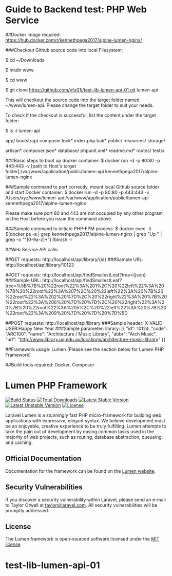 # Guide to Backend test: PHP Web Service

##Docker image required:
https://hub.docker.com/r/kennethpega2017/alpine-lumen-nginx/

###Checkout Github source code into local Filesystem:

$ cd ~/Downloads

$ mkdir www

$ cd www

$ git clone https://github.com/vfx01j/test-lib-lumen-api-01.git lumen-api

This will checkout the source code into the target folder named ~/www/lumen-api. Please change the target folder to suit your needs.

To check if the checkout is successful, list the content under the target folder:

$ ls -l lumen-api

app/           bootstrap/     composer.lock* index.php.bak* public/        resources/     storage/

artisan*       composer.json* database/      phpunit.xml*   readme.md*     routes/        tests/

###Basic steps to boot up docker container:
$ docker run -d -p 80:80 -p 443:443 -v [path to Host's target folder]:/var/www/application/public/lumen-api kennethpega2017/alpine-lumen-nginx

###Sample command to port correctly, mount local Github source folder and start Docker container:
$ docker run -d -p 80:80 -p 443:443 -v /Users/xyz/www/lumen-api:/var/www/application/public/lumen-api  kennethpega2017/alpine-lumen-nginx

Please make sure port 80 and 443 are not occupied by any other program on the Host before you issue the command above.

###Sample command to initiate PHP-FPM process:
$ docker exec -it $(docker ps -a | grep kennethpega2017/alpine-lumen-nginx | grep "Up " | grep -o "^[0-9a-z]*") /bin/sh -l

##Web Service API calls:

##GET requests:
http://localhost/api/library/{id}
###Sample URL:
http://localhost/api/library/10123

##GET requests:
http://localhost/api/findSmallestLeaf?tree={json}
###Sample URL:
http://localhost/api/findSmallestLeaf?tree=%5B%7B%20%22root%22%3A%201%2C%20%22left%22%3A%20%7B%20%22root%22%3A%207%2C%20%22left%22%3A%20%7B%20%22root%22%3A%202%20%7D%2C%20%22right%22%3A%20%7B%20%22root%22%3A%206%20%7D%20%7D%2C%20%22right%22%3A%20%7B%20%22root%22%3A%205%2C%20%22left%22%3A%20%7B%20%22root%22%3A%209%20%7D%20%7D%20%7D%5D

##POST requests:
http://localhost/api/library
###Sample header:
X-VALID-USER:Happy New Year
###Sample parameter:
library:
[{ "id": 10124, "code": "ARC100", "name": "Architecture / Music Library", "abbr": "Arch Music", "url": "http://www.library.uq.edu.au/locations/architecture-music-library" }]

##Framework usage:
Lumen (Please see the section below for Lumen PHP Framework)

##Build tools required:
Docker, Composer



# Lumen PHP Framework

[![Build Status](https://travis-ci.org/laravel/lumen-framework.svg)](https://travis-ci.org/laravel/lumen-framework)
[![Total Downloads](https://poser.pugx.org/laravel/lumen-framework/d/total.svg)](https://packagist.org/packages/laravel/lumen-framework)
[![Latest Stable Version](https://poser.pugx.org/laravel/lumen-framework/v/stable.svg)](https://packagist.org/packages/laravel/lumen-framework)
[![Latest Unstable Version](https://poser.pugx.org/laravel/lumen-framework/v/unstable.svg)](https://packagist.org/packages/laravel/lumen-framework)
[![License](https://poser.pugx.org/laravel/lumen-framework/license.svg)](https://packagist.org/packages/laravel/lumen-framework)

Laravel Lumen is a stunningly fast PHP micro-framework for building web applications with expressive, elegant syntax. We believe development must be an enjoyable, creative experience to be truly fulfilling. Lumen attempts to take the pain out of development by easing common tasks used in the majority of web projects, such as routing, database abstraction, queueing, and caching.

## Official Documentation

Documentation for the framework can be found on the [Lumen website](http://lumen.laravel.com/docs).

## Security Vulnerabilities

If you discover a security vulnerability within Laravel, please send an e-mail to Taylor Otwell at taylor@laravel.com. All security vulnerabilities will be promptly addressed.

## License

The Lumen framework is open-sourced software licensed under the [MIT license](http://opensource.org/licenses/MIT)
# test-lib-lumen-api-01
